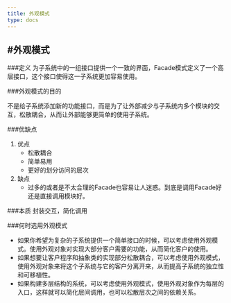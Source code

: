```yaml
---
title: 外观模式
type: docs
---
```


#外观模式
---

###定义
为子系统中的一组接口提供一个一致的界面，Facade模式定义了一个高层接口，这个接口使得这一子系统更加容易使用。

###外观模式的目的

不是给子系统添加新的功能接口，而是为了让外部减少与子系统内多个模块的交互，松散耦合，从而让外部能够更简单的使用子系统。

###优缺点
1. 优点
	* 松散耦合
	* 简单易用
	* 更好的划分访问的层次
2. 缺点
	* 过多的或者是不太合理的Facade也容易让人迷惑。到底是调用Facade好还是直接调用模块好。

###本质
封装交互，简化调用

###何时选用外观模式
* 如果你希望为复杂的子系统提供一个简单接口的时候，可以考虑使用外观模式。使用外观对象对实现大部分客户需要的功能，从而简化客户的使用。
* 如果想要让客户程序和抽象类的实现部分松散耦合，可以考虑使用外观模式，使用外观对象来将这个子系统与它的客户分离开来，从而提高子系统的独立性和可移植性。
* 如果构建多层结构的系统，可以考虑使用外观模式，使用外观对象作为每层的入口，这样就可以简化层间调用，也可以松散层次之间的依赖关系。
